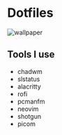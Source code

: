 # Dotfiles
![wallpaper](https://github.com/SushiWaUmai/dotfiles/assets/54822569/b9837b7e-8ea3-48d5-af8d-44c199ec93cf)

## Tools I use

- chadwm
- slstatus
- alacritty
- rofi
- pcmanfm
- neovim
- shotgun
- picom
